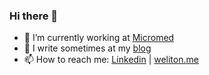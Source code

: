### Hi there 👋

<!--
**welitonderesende/welitonderesende** is a ✨ _special_ ✨ repository because its `README.md` (this file) appears on your GitHub profile.
-->

- 🔭 I’m currently working at [Micromed](https://micromed.ind.br/)
- 💬 I write sometimes at my [blog](https://weliton.me/blog/)
- 📫 How to reach me: [Linkedin](https://www.linkedin.com/in/welitonderesende/) | [weliton.me](https://weliton.me)
